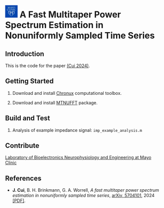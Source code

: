 # <img src="./images/mayo_logo.png" alt="[Mayo Clinic]" width="40"/> A Fast Multitaper Power Spectrum Estimation in Nonuniformly Sampled Time Series

## Introduction

This is the code for the paper [(Cui 2024)](https://arxiv.org/abs/2407.01943).

## Getting Started

1. Download and install [Chronux](https://github.com/jiecui/chronux) computational toolbox.

2. Download and install [MTNUFFT](https://github.com/jiecui/mtnufft) package.

## Build and Test

1. Analysis of example impedance signal: ```imp_example_analysis.m```

## Contribute

[Laboratory of Bioelectronics Neurophysiology and Engineering at Mayo Clinic](https://www.mayo.edu/research/labs/bioelectronics-neurophysiology-engineering/overview)

## References

* __J. Cui__, B. H. Brinkmann, G. A. Worrell, _A fast multitaper power spectrum estimation in nonuniformly sampled time series_, [arXiv, 5704101](https://arxiv.org/abs/2407.01943), 2024 [[PDF]](./docs/fast_mtnufft_arxiv_v1.pdf).